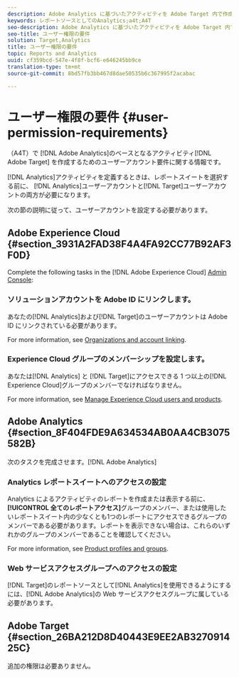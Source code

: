 ```yaml
---
description: Adobe Analytics に基づいたアクティビティを Adobe Target 内で作成する場合（A4T）のユーザーアカウントの要件です。
keywords: レポートソースとしてのAnalytics;a4t;A4T
seo-description: Adobe Analytics に基づいたアクティビティを Adobe Target 内で作成する場合（A4T）のユーザーアカウントの要件です。
seo-title: ユーザー権限の要件
solution: Target,Analytics
title: ユーザー権限の要件
topic: Reports and Analytics
uuid: cf359bcd-547e-4f8f-bcf6-e646245bb9ce
translation-type: tm+mt
source-git-commit: 8bd57fb3bb467d8dae50535b6c367995f2acabac

---
```



# ユーザー権限の要件 {#user-permission-requirements}

（A4T）で [!DNL Adobe Analytics]のベースとなるアクティビティ[!DNL Adobe Target] を作成するためのユーザーアカウント要件に関する情報です。

[!DNL Analytics]アクティビティを定義するときは、レポートスイートを選択する前に、 [!DNL Analytics]ユーザーアカウントと[!DNL Target]ユーザーアカウントの両方が必要になります。

次の節の説明に従って、ユーザーアカウントを設定する必要があります。

## Adobe Experience Cloud {#section_3931A2FAD38F4A4FA92CC77B92AF3F0D}

Complete the following tasks in the [!DNL Adobe Experience Cloud] [Admin Console](https://adminconsole.adobe.com):

### ソリューションアカウントを Adobe ID にリンクします。

あなたの[!DNL Analytics]および[!DNL Target]のユーザーアカウントは Adobe ID にリンクされている必要があります。

For more information, see [Organizations and account linking](https://docs.adobe.com/help/en/core-services/interface/manage-users-and-products/organizations.html).

### Experience Cloud グループのメンバーシップを設定します。

あなたは[!DNL Analytics] と [!DNL Target]にアクセスできる 1 つ以上の[!DNL Experience Cloud]グループのメンバーでなければなりません。

For more information, see [Manage Experience Cloud users and products](https://docs.adobe.com/content/help/en/core-services/interface/manage-users-and-products/admin-getting-started.html).


## Adobe Analytics {#section_8F404FDE9A634534AB0AA4CB3075582B}

次のタスクを完成させます。[!DNL Adobe Analytics]

### Analytics レポートスイートへのアクセスの設定


Analytics によるアクティビティのレポートを作成または表示する前に、**[!UICONTROL 全てのレポートアクセス]**&#x200B;グループのメンバー、または使用したいレポートスイート内の少なくとも1つのレポートにアクセスできるグループのメンバーである必要があります。レポートを表示できない場合は、これらのいずれかのグループのメンバーであることを確認してください。

For more information, see [Product profiles and groups](https://docs.adobe.com/content/help/en/core-services/interface/manage-users-and-products/admin-getting-started.html#section_AB50558124D541CF80A0D3D76D35A4BF).

### Web サービスアクセスグループへのアクセスの設定

[!DNL Target]のレポートソースとして[!DNL Analytics]を使用できるようにするには、[!DNL Adobe Analytics]の Web サービスアクセスグループに属している必要があります。

## Adobe Target {#section_26BA212D8D40443E9EE2AB327091425C}

追加の権限は必要ありません。
